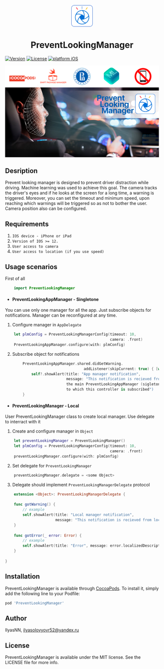 <p align="center">
  <img src="https://github.com/IlyasNN/PreventLookingManager/blob/master/Media/Icon.png" width="72" alt="Icon"/>
</p>
<H1 align="center">PreventLookingManager</H1>

[![Version](https://img.shields.io/cocoapods/v/PreventLookingManager.svg?style=flat)](https://cocoapods.org/pods/PreventLookingManager)
[![License](https://img.shields.io/cocoapods/l/PreventLookingManager.svg?style=flat)](https://cocoapods.org/pods/PreventLookingManager)
[![platform iOS](https://img.shields.io/badge/Platform-iOS-blue.svg?style=fla)]()

![Image alt](https://github.com/IlyasNN/PreventLookingManager/blob/readme/Media/Poster.png)

## Desription

Prevent looking manager is designed to prevent driver distraction while driving. Machine learning was used to achieve this goal. The camera tracks the driver's eyes and if he looks at the screen for a long time, a warning is triggered. Moreover, you can set the timeout and minimum speed, upon reaching which warnings will be triggered so as not to bother the user. Camera position also can be configured.

## Requirements

1) `IOS device - iPhone or iPad`
2) `Version of IOS >= 12.`
3) `User access to camera`
4) `User access to location (if you use speed)`

## Usage scenarios

First of all
```swift
    import PreventLookingManager
```
- #### PreventLookingAppManager - Singletone
You can use only one manager for all the app. Just subscribe objects for notifications. Manager can be reconfigured at any time.
1) Configure manager in `AppDelegate`
```swift
    let plmConfig = PreventLookingManagerConfig(timeout: 10,
                                                camera: .front)
    PreventLookingAppManager.configure(with: plmConfig)
```
2) Subscribe object for notifications
```swift
        PreventLookingAppManager.shared.didGetWarning.
                                    addListener(skipCurrent: true) { [weak self] _ in
            self?.showAlert(title: "App manager notification",
                            message: "This notification is recieved from 
                            the main PreventLookingAppManager (sigleton) 
                            to which this controller is subscribed")
        }
```
- #### PreventLookingManager - Local
User PreventLookingManager class to create local manager. Use delegate to interract with it
1. Create and configure manager in `Object`
```swift
    let preventLookingManager = PreventLookingManager()
    let plmConfig = PreventLookingManagerConfig(timeout: 10,
                                                camera: .front)
    preventLookingManager.configure(with: plmConfig)
```
2. Set delegate for `PreventLookingManager`
```swift
    preventLookingManager.delegate = <some Object>
```
3. Delegate should implement `PreventLookingManagerDelegate` protocol
```swift
    extension <Object>: PreventLookingManagerDelegate {
    
    func gotWarning() {
        // example
        self.showAlert(title: "Local manager notification",
                       message: "This notification is recieved from local PreventLookingManager via delegate methods")
    }
    
    func gotError(_ error: Error) {
        // example
        self.showAlert(title: "Error", message: error.localizedDescription)
    }
    
}
```

## Installation

PreventLookingManager is available through [CocoaPods](https://cocoapods.org). To install
it, simply add the following line to your Podfile:

```ruby
pod 'PreventLookingManager'
```

## Author

IlyasNN, ilyasolovyovr52@yandex.ru

## License

PreventLookingManager is available under the MIT license. See the LICENSE file for more info.
